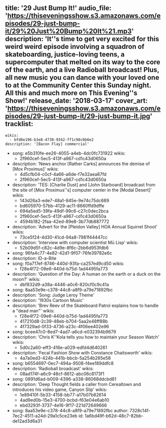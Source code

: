 title: '29 Just Bump It!'
audio_file: 'https://thiseveningsshow.s3.amazonaws.com/episodes/29-just-bump-it/29%20Just%20Bump%20It%21.mp3'
description: 'It''s time to get very excited for this weird weird episode involving a squadron of skateboarding, justice-loving teens, a supercomputer that melted on its way to the core of the earth, and a live Radioball broadcast! Plus, all new music you can dance with your loved one to at the Community Center this Sunday night. All this and much more on This Evening''s Show!'
release_date: '2018-03-17'
cover_art: 'https://thiseveningsshow.s3.amazonaws.com/episodes/29-just-bump-it/29-just-bump-it.jpg'
tracklist:
  -
    wikis:
      - bfd8e196-b3e8-4730-9342-ff1c98c0b6e2
    description: '[Bacon Flay] commercial'
  -
    song: e5b310fe-ee26-4055-a4eb-4dc0fc731922
    wikis:
      - 2f960cef-5ec5-413f-a967-cd1c43d0650a
  -
    description: 'News anchor [Rather Carks] announces the demise of [Mox Proximus]'
    wikis:
      - 4d5cfb04-c0cf-4a66-a6de-f7e32aea87fd
      - 2f960cef-5ec5-413f-a967-cd1c43d0650a
  -
    description: 'TES: [Charlie Dust] and [John Starboard] broadcast from the site of [Mox Proximus''s] computer center in the [Modal Desert]'
    wikis:
      - 143d26a3-ede7-48a1-845e-9e74c75dc689
      - bd605970-57bb-4129-ac11-8660ffd9dffe
      - 694a5ed5-39fa-49df-99c6-c27c0dec2bca
      - 2f960cef-5ec5-413f-a967-cd1c43d0650a
      - 4594b182-2faa-42ed-89e8-3b77db887772
  -
    description: 'Advert for the [Pleidon Valley] HOA Annual Squirrel Shoot'
    wikis:
      - 73ce5f24-4d30-41cd-94a8-7981f44447cc
  -
    description: 'Interview with computer scientist Mü Lisp'
    wikis:
      - 52b09d5f-c82c-4d9e-8f6c-2bb6d953fdb6
  -
    song: 96fa4c77-4e82-42d1-9f07-76fe39782e6c
  -
    description: ID-a-Bite
  -
    song: f0a717ef-8746-440d-93fa-ca257ed9cd50
    wikis:
      - f28e4f72-09e6-440d-b75d-1ad4495fa773
  -
    description: 'Question of the Day: A human on the earth or a duck on the moon?'
    wikis:
      - dbf832d9-a38a-4446-a0c6-820cf0c9c41a
  -
    song: 8aa53e9e-c378-44c8-a8f9-a79e71892fbc
  -
    description: 'Song: Judge Leroy Theme'
  -
    description: '1930s Cartoon Music'
  -
    description: 'Brev Reev of the Skateboard Patrol explains how to handle a "dead man"'
    wikis:
      - f28e4f72-09e6-440d-b75d-1ad4495fa773
      - 417210d8-2c39-48eb-b704-5aa2e48ff88b
      - 4f7329ad-0f33-4736-a23c-4f06ee402e96
  -
    song: bcee47c0-8ed7-4ad7-a6cd-e032394b9679
  -
    description: 'Chris K''Kola tells you how to maintain your Season Watch'
    wikis:
      - 5d0c2a60-eff3-416e-a029-edfd4d640261
  -
    description: 'Fecal Fashion Show with Constance Chaitsworth'
    wikis:
      - 4a7a0ed3-424b-441b-bbcb-5a254b265e58
  -
    song: b6554697-0ec7-494a-9508-f4ee189ddfc8
  -
    description: 'Radioball broadcast'
    wikis:
      - 08ad174f-a6c9-48cf-8612-abc06c8173f1
  -
    song: 0891d6ad-b009-4396-a338-86068ddcbd81
  -
    description: 'Deep Thought fields a caller from Cerealtown and introduces his video game, Canyon Slip'
    wikis:
      - 1e89410f-5b33-4158-bb77-a17b07b82614
      - 4ad9ed0b-15e3-4700-bcbd-f63e04e6ab10
      - ebd3293f-3737-4e16-9f17-221d72649666
  -
    song: 8aa53e9e-c378-44c8-a8f9-a79e71892fbc
author: 7328c14f-7ec2-4511-a24d-29a1c5ce23eb
id: 1a6bd49f-b62d-48c7-82bb-de12ad3d6a31
